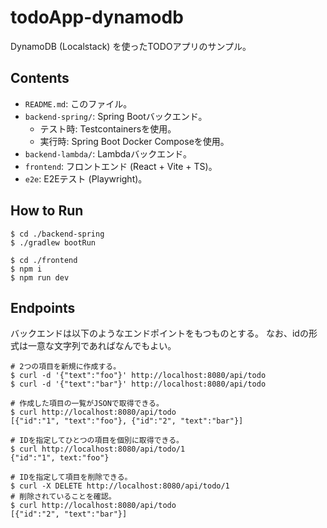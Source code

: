 # todoApp-dynamodb

DynamoDB (Localstack) を使ったTODOアプリのサンプル。

## Contents

- `README.md`: このファイル。
- `backend-spring/`: Spring Bootバックエンド。
  - テスト時: Testcontainersを使用。
  - 実行時: Spring Boot Docker Composeを使用。
- `backend-lambda/`: Lambdaバックエンド。
- `frontend`: フロントエンド (React + Vite + TS)。
- `e2e`: E2Eテスト (Playwright)。

## How to Run

```shell
$ cd ./backend-spring
$ ./gradlew bootRun
```

```shell
$ cd ./frontend
$ npm i
$ npm run dev
```

## Endpoints

バックエンドは以下のようなエンドポイントをもつものとする。
なお、idの形式は一意な文字列であればなんでもよい。

```shell
# 2つの項目を新規に作成する。
$ curl -d '{"text":"foo"}' http://localhost:8080/api/todo
$ curl -d '{"text":"bar"}' http://localhost:8080/api/todo

# 作成した項目の一覧がJSONで取得できる。
$ curl http://localhost:8080/api/todo
[{"id":"1", "text":"foo"}, {"id":"2", "text":"bar"}]

# IDを指定してひとつの項目を個別に取得できる。
$ curl http://localhost:8080/api/todo/1
{"id":"1", text:"foo"}

# IDを指定して項目を削除できる。
$ curl -X DELETE http://localhost:8080/api/todo/1
# 削除されていることを確認。
$ curl http://localhost:8080/api/todo
[{"id":"2", "text":"bar"}]
```
